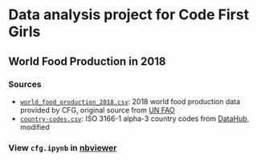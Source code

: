 # Data analysis project for Code First Girls
## World Food Production in 2018
### Sources
- [`world_food_production_2018.csv`](world_food_production_2018.csv): 2018 world food production data provided by CFG, original source from [UN FAO](http://www.fao.org/faostat/en/#data/QC)
- [`country-codes.csv`](country-codes.csv): ISO 3166-1 alpha-3 country codes from [DataHub](https://datahub.io/core/country-codes/r/0.html), modified

### View `cfg.ipynb` in [nbviewer](https://nbviewer.jupyter.org/github/vtwkam1/world-food-production/blob/master/cfg.ipynb)
